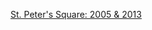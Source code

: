 ---
layout: post
wordpress_id: 1591
wordpress_url: http://noesbueno.com/archives/1591
date: '2013-03-14 16:00:19 -0500'
date_gmt: '2013-03-14 21:00:19 -0500'
body: |
  <p><a href="http://www.thehighdefinite.com/2013/03/st-peters-square-2005-2013/">St. Peter's Square: 2005 & 2013</a></p>
---